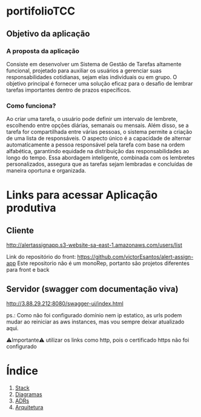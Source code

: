 # portifolioTCC

## Objetivo da aplicação
### A proposta da aplicação 
Consiste em desenvolver um Sistema de Gestão de Tarefas altamente funcional, projetado para auxiliar os usuários a gerenciar suas responsabilidades cotidianas, sejam elas individuais ou em grupo. O objetivo principal é fornecer uma solução eficaz para o desafio de lembrar tarefas importantes dentro de prazos específicos.

### Como funciona?
Ao criar uma tarefa, o usuário pode definir um intervalo de lembrete, escolhendo entre opções diárias, semanais ou mensais. Além disso, se a tarefa for compartilhada entre várias pessoas, o sistema permite a criação de uma lista de responsáveis. O aspecto único é a capacidade de alternar automaticamente a pessoa responsável pela tarefa com base na ordem alfabética, garantindo equidade na distribuição das responsabilidades ao longo do tempo. Essa abordagem inteligente, combinada com os lembretes personalizados, assegura que as tarefas sejam lembradas e concluídas de maneira oportuna e organizada.

# Links para acessar Aplicação produtiva

## Cliente
http://alertassignapp.s3-website-sa-east-1.amazonaws.com/users/list

Link do repositório do front: https://github.com/victorEsantos/alert-assign-app
Este repositorio não é um monoRep, portanto são projetos diferentes para front e back

## Servidor (swagger com documentação viva)
http://3.88.29.212:8080/swagger-ui/index.html

ps.: Como não foi configurado domínio nem ip estatico, as urls podem mudar ao reiniciar as aws instances, mas vou sempre deixar atualizado aqui.

⚠️Importante⚠️ utilizar os links como http, pois o certificado https não foi configurado

# Índice
1. [Stack](Stack.md)
2. [Diagramas](DIAGRAMAS.md)
3. [ADRs](ADR000.md)
3. [Arquitetura](ARQUITETURA.md)
